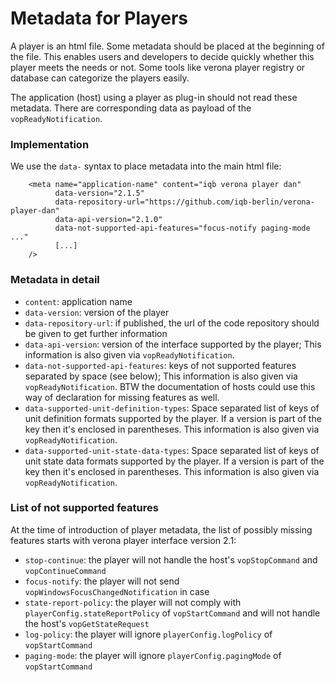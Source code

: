 # Metadata for Players

A player is an html file. Some metadata should be placed at the beginning of the file.
This enables users and developers to decide quickly whether this player meets the needs
or not. Some tools like verona player registry or database can categorize the players 
easily.

The application (host) using a player as plug-in should not read these metadata. There are corresponding 
data as payload of the `vopReadyNotification`.

### Implementation
We use the `data-` syntax to place metadata into 
the main html file:

```
    <meta name="application-name" content="iqb verona player dan"
          data-version="2.1.5"
          data-repository-url="https://github.com/iqb-berlin/verona-player-dan"
          data-api-version="2.1.0"
          data-not-supported-api-features="focus-notify paging-mode ..."
          [...]
    />
```
 
### Metadata in detail
* `content`: application name
* `data-version`: version of the player
* `data-repository-url`: if published, the url of the code repository should be given to get further information
* `data-api-version`: version of the interface supported by the player;  This information is also given 
via `vopReadyNotification`.
* `data-not-supported-api-features`: keys of not supported features separated by space (see below);  This information 
is also given via `vopReadyNotification`. BTW the documentation of hosts could use this way of declaration
for missing features as well.
* `data-supported-unit-definition-types`: Space separated list of keys of unit definition formats supported by the 
player. If a version is part of the key then it's enclosed in parentheses. This information is also 
given via `vopReadyNotification`.
* `data-supported-unit-state-data-types`: Space separated list of keys of unit state data formats supported by the player. 
If a version is part of the key then it's enclosed in parentheses.  This information is also 
given via `vopReadyNotification`. 

### List of not supported features
At the time of introduction of player metadata, the list of possibly missing features starts with
verona player interface version 2.1:
* `stop-continue`: the player will not handle the host's `vopStopCommand` and `vopContinueCommand`
* `focus-notify`: the player will not send `vopWindowsFocusChangedNotification` in case
* `state-report-policy`: the player will not comply with `playerConfig.stateReportPolicy` of `vopStartCommand` and 
will not handle the host's `vopGetStateRequest`
* `log-policy`: the player will ignore `playerConfig.logPolicy` of `vopStartCommand`
* `paging-mode`: the player will ignore `playerConfig.pagingMode` of `vopStartCommand`
